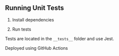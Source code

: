 ## Running Unit Tests

1. Install dependencies

2. Run tests

Tests are located in the `__tests__` folder and use Jest.

Deployed using GitHub Actions
